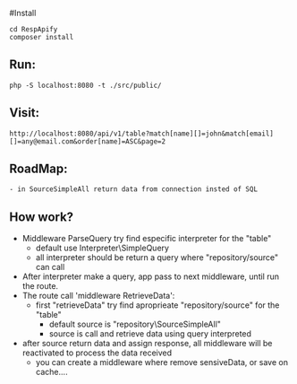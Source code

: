 #Install

    cd RespApify
    composer install



## Run:

    php -S localhost:8080 -t ./src/public/

## Visit:

    http://localhost:8080/api/v1/table?match[name][]=john&match[email][]=any@email.com&order[name]=ASC&page=2

## RoadMap:

    - in SourceSimpleAll return data from connection insted of SQL

## How work?

- Middleware ParseQuery try find especific interpreter for the "table"
    - default use Interpreter\SimpleQuery
    - all interpreter should be return a query where "repository/source" can call
- After interpreter make a query, app pass to next middleware, until run the route.
- The route call 'middleware RetrieveData':
    - first "retrieveData" try find aproprieate "repository/source" for the "table"
        - default source is "repository\SourceSimpleAll"
        - source is call and retrieve data using query interpreted
- after source return data and assign response, all middleware will be reactivated to process the data received
    - you can create a middleware where remove sensiveData, or save on cache....

